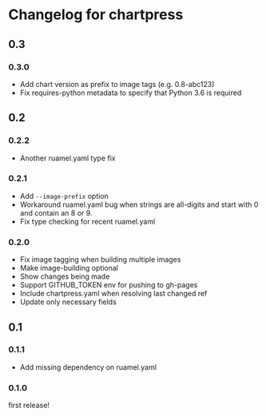 # Changelog for chartpress

## 0.3

### 0.3.0

- Add chart version as prefix to image tags (e.g. 0.8-abc123)
- Fix requires-python metadata to specify that Python 3.6 is required

## 0.2

### 0.2.2

- Another ruamel.yaml type fix

### 0.2.1

- Add `--image-prefix` option
- Workaround ruamel.yaml bug when strings are all-digits
  and start with 0 and contain an 8 or 9.
- Fix type checking for recent ruamel.yaml

### 0.2.0

- Fix image tagging when building multiple images
- Make image-building optional
- Show changes being made
- Support GITHUB_TOKEN env for pushing to gh-pages
- Include chartpress.yaml when resolving last changed ref
- Update only necessary fields

## 0.1

### 0.1.1

- Add missing dependency on ruamel.yaml

### 0.1.0

first release!
